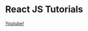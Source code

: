 # React JS Tutorials
[Youtube!](https://www.youtube.com/playlist?list=PLoYCgNOIyGABj2GQSlDRjgvXtqfDxKm5b "Visit the website video")
